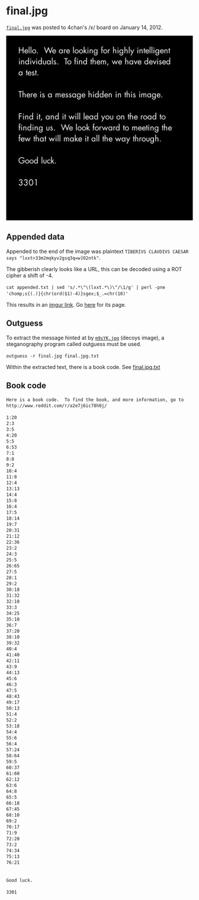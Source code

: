 # final.jpg

[`final.jpg`](final.jpg) was posted to 4chan's /x/ board on January 14, 2012.

![final.jpg](final.jpg)

## Appended data

Appended to the end of the image was plaintext `TIBERIVS CLAVDIVS CAESAR says "lxxt>33m2mqkyv2gsq3q=w]O2ntk"`.

The gibberish clearly looks like a URL, this can be decoded using a ROT cipher a shift of -4.

`cat appended.txt | sed 's/.*\"\(lxxt.*\)\"/\1/g' | perl -pne 'chomp;s{(.)}{chr(ord($1)-4)}sgex;$_.=chr(10)'`

This results in an [imgur link](https://i.imgur.com/m9sYK.jpg). Go [here](../002-m9sYK.jpg/README.md) for its page.

## Outguess

To extract the message hinted at by [`m9sYK.jpg`](m9sYK.jpg) (decoys image), a steganography program called outguess must be used.

`outguess -r final.jpg final.jpg.txt`

Within the extracted text, there is a book code. See [final.jpg.txt](final.jpg.txt)

## Book code

```
Here is a book code.  To find the book, and more information, go to http://www.reddit.com/r/a2e7j6ic78h0j/

1:20
2:3
3:5
4:20
5:5
6:53
7:1
8:8
9:2
10:4
11:8
12:4
13:13
14:4
15:8
16:4
17:5
18:14
19:7
20:31
21:12
22:36
23:2
24:3
25:5
26:65
27:5
28:1
29:2
30:18
31:32
32:10
33:3
34:25
35:10
36:7
37:20
38:10
39:32
40:4
41:40
42:11
43:9
44:13
45:6
46:3
47:5
48:43
49:17
50:13
51:4
52:2
53:18
54:4
55:6
56:4
57:24
58:64
59:5
60:37
61:60
62:12
63:6
64:8
65:5
66:18
67:45
68:10
69:2
70:17
71:9
72:20
73:2
74:34
75:13
76:21


Good luck.

3301
```